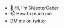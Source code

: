 - 👋 Hi, I’m @JexterCaber
- 📫 How to reach me
- DM me on twitter

<!---
JexterCaber/JexterCaber is a ✨ special ✨ repository because its `README.md` (this file) appears on your GitHub profile.
You can click the Preview link to take a look at your changes.
--->
